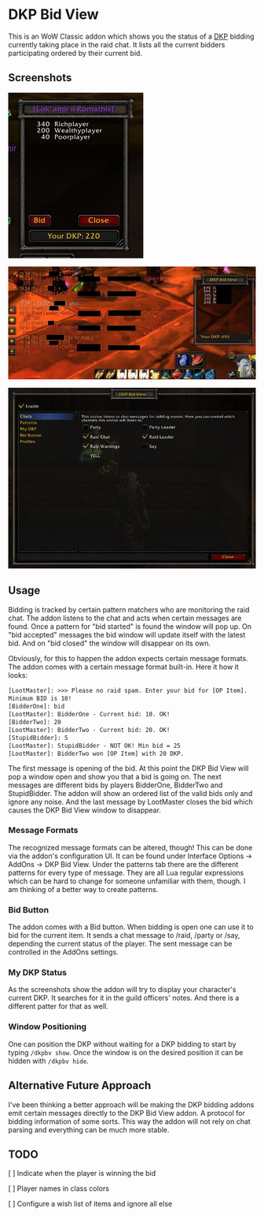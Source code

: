 # DKP Bid View

This is an WoW Classic addon which shows you the status of a
[DKP](https://en.wikipedia.org/wiki/Dragon_kill_points) bidding currently taking
place in the raid chat. It lists all the current bidders participating ordered
by their current bid.

## Screenshots

![Bidding Window Screenshot](screenshots/dkpbv-screenshot.jpg)

![Addon In Action](screenshots/in-action.jpg)

![Config Window](screenshots/config-window.jpg)

## Usage

Bidding is tracked by certain pattern matchers who are monitoring the raid chat. The
addon listens to the chat and acts when certain messages are found. Once a pattern for
"bid started" is found the window will pop up. On "bid accepted" messages the bid
window will update itself with the latest bid. And on "bid closed" the window will
disappear on its own.

Obviously, for this to happen the addon expects certain message formats. The addon comes
with a certain message format built-in. Here it how it looks:

```
[LootMaster]: >>> Please no raid spam. Enter your bid for [OP Item]. Minimum BID is 10!
[BidderOne]: bid
[LootMaster]: BidderOne - Current bid: 10. OK!
[BidderTwo]: 20
[LootMaster]: BidderTwo - Current bid: 20. OK!
[StupidBidder]: 5
[LootMaster]: StupidBidder - NOT OK! Min bid = 25
[LootMaster]: BidderTwo won [OP Item] with 20 DKP.
```

The first message is opening of the bid. At this point the DKP Bid View will pop a
window open and show you that a bid is going on. The next messages are different bids
by players BidderOne, BidderTwo and StupidBidder. The addon will show an ordered
list of the valid bids only and ignore any noise. And the last message by LootMaster
closes the bid which causes the DKP Bid View window to disappear.

### Message Formats

The recognized message formats can be altered, though! This can be done via the addon's
configuration UI. It can be found under Interface Options -> AddOns -> DKP Bid View. Under
the patterns tab there are the different patterns for every type of message. They are
all Lua regular expressions which can be hard to change for someone unfamiliar with them,
though. I am thinking of a better way to create patterns.

### Bid Button

The addon comes with a Bid button. When bidding is open one can use it to bid for the current
item. It sends a chat message to /raid, /party or /say, depending the current status of the
player. The sent message can be controlled in the AddOns settings.

### My DKP Status

As the screenshots show the addon will try to display your character's current DKP. It
searches for it in the guild officers' notes. And there is a different patter for that
as well.

### Window Positioning

One can position the DKP without waiting for a DKP bidding to start by typing `/dkpbv show`.
Once the window is on the desired position it can be hidden with `/dkpbv hide`.

## Alternative Future Approach

I've been thinking a better approach will be making the DKP bidding addons emit
certain messages directly to the DKP Bid View addon. A protocol for bidding information
of some sorts. This way the addon will not rely on chat parsing and everything can
be much more stable.

## TODO

[ ] Indicate when the player is winning the bid

[ ] Player names in class colors

[ ] Configure a wish list of items and ignore all else

